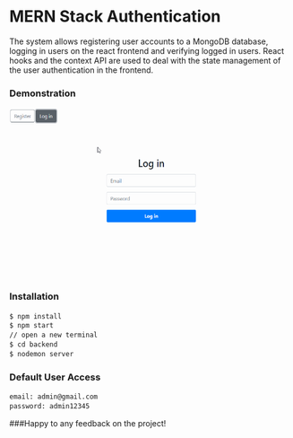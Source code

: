 # MERN Stack Authentication
The system allows registering user accounts to a MongoDB database, logging in users on the react frontend and verifying logged in users. React hooks and the context API are used to deal with the state management of the user authentication in the frontend.

### Demonstration 
<img src="https://github.com/yuliya-sharapa/login-challenge/blob/master/src/assets/login.gif" width="575" height="300" />


### Installation

```sh
$ npm install
$ npm start
// open a new terminal
$ cd backend
$ nodemon server
```

### Default User Access
```sh
email: admin@gmail.com
password: admin12345
```


###Happy to any feedback on the project!


